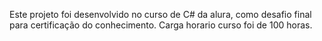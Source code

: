 Este projeto foi desenvolvido no curso de C# da alura, como desafio final para certificação do conhecimento. 
Carga horario curso foi de 100 horas.
